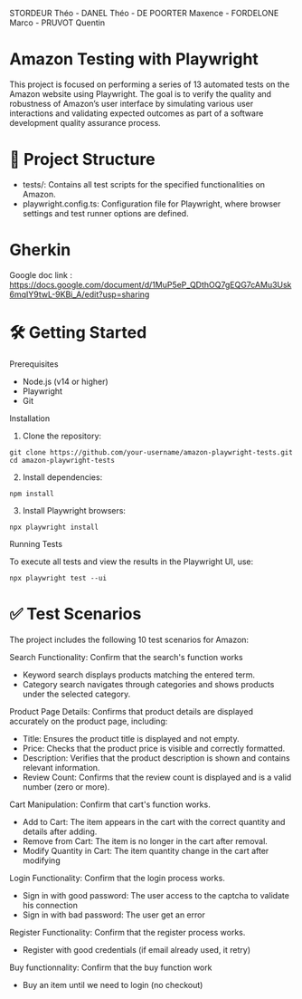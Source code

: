 STORDEUR Théo - DANEL Théo - DE POORTER Maxence - FORDELONE Marco - PRUVOT Quentin

# Amazon Testing with Playwright

This project is focused on performing a series of 13 automated tests on the Amazon website using Playwright. The goal is to verify the quality and robustness of Amazon’s user interface by simulating various user interactions and validating expected outcomes as part of a software development quality assurance process.

# 📁 Project Structure

- tests/: Contains all test scripts for the specified functionalities on Amazon.
- playwright.config.ts: Configuration file for Playwright, where browser settings and test runner options are defined.

# Gherkin 
Google doc link : https://docs.google.com/document/d/1MuP5eP_QDthOQ7gEQG7cAMu3Usk6mqIY9twL-9KBi_A/edit?usp=sharing


# 🛠️ Getting Started

Prerequisites

- Node.js (v14 or higher)
- Playwright
- Git

Installation

1. Clone the repository:

```
git clone https://github.com/your-username/amazon-playwright-tests.git
cd amazon-playwright-tests
```

2. Install dependencies:

```
npm install
```


3. Install Playwright browsers:

```
npx playwright install
```


Running Tests

To execute all tests and view the results in the Playwright UI, use:

```
npx playwright test --ui
```

# ✅ Test Scenarios

The project includes the following 10 test scenarios for Amazon:

Search Functionality: Confirm that the search's function works
- Keyword search displays products matching the entered term.
- Category search navigates through categories and shows products under the selected category.

Product Page Details: Confirms that product details are displayed accurately on the product page, including:
- Title: Ensures the product title is displayed and not empty.
- Price: Checks that the product price is visible and correctly formatted.
- Description: Verifies that the product description is shown and contains relevant information.
- Review Count: Confirms that the review count is displayed and is a valid number (zero or more).

Cart Manipulation: Confirm that cart's function works.
- Add to Cart: The item appears in the cart with the correct quantity and details after adding.
- Remove from Cart: The item is no longer in the cart after removal.
- Modify Quantity in Cart: The item quantity change in the cart after modifying

Login Functionality: Confirm that the login process works.
- Sign in with good password: The user access to the captcha to validate his connection
- Sign in with bad password: The user get an error 

Register Functionality: Confirm that the register process works.
- Register with good credentials (if email already used, it retry)

Buy functionnality: Confirm that the buy function work
- Buy an item until we need to login (no checkout)

